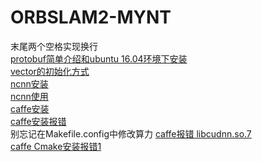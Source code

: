 # ORBSLAM2-MYNT

末尾两个空格实现换行  
[protobuf简单介绍和ubuntu 16.04环境下安装](https://blog.csdn.net/kdchxue/article/details/81046192)  
[vector的初始化方式](https://blog.csdn.net/qq_28584889/article/details/83654318)  
[ncnn安装](https://github.com/Tencent/ncnn/wiki/how-to-build#build-for-linux-x86)  
[ncnn使用](https://github.com/Ewenwan/MVision/tree/master/CNN/HighPerformanceComputing/example)  
[caffe安装](https://www.cnblogs.com/xuanxufeng/p/6150593.html)  
[caffe安装报错](https://www.cnblogs.com/haiyang21/p/10214278.html)  
别忘记在Makefile.config中修改算力
[caffe报错 libcudnn.so.7](https://blog.csdn.net/sinat_23619409/article/details/85047788)  
[caffe Cmake安装报错1](https://blog.csdn.net/qq_42189368/article/details/87252919)  

